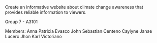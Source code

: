 Create an informative website about climate change awareness that provides reliable information to viewers.

Group 7 - A3101

Members:
Anna Patricia Evasco
John Sebastian Centeno
Caylyne Janae Lucero
Jhon Karl Victoriano
